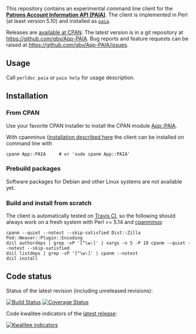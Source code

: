 This repository contains an experimental command line client for the **[Patrons
Account Information API (PAIA)](http://gbv.github.io/paia)**. The client is
implemented in Perl (at least version 5.10) and installed as
[`paia`](https://metacpan.org/pod/paia).

Releases are [available at CPAN](https://metacpan.org/release/App-PAIA). The
latest version is in a git repository at <https://github.com/gbv/App-PAIA>. Bug
reports and feature requests can be raised at
<https://github.com/gbv/App-PAIA/issues>.

## Usage

Call `perldoc paia` or `paia help` for usage description.

## Installation

### From CPAN

Use your favorite CPAN installer to install the CPAN module
[App::PAIA](https://metacpan.org/release/App-PAIA).

With cpanminus ([installation described
here](https://metacpan.org/pod/App::cpanminus#INSTALLATION) the
client can be installed on command line with

    cpanm App::PAIA     # or 'sudo cpanm App::PAIA'

### Prebuild packages

Software packages for Debian and other Linux systems are not available yet.

### Build and install from scratch

The client is automatically tested on [Travis CI](https://travis-ci.org), so
the following should always work on a fresh system with Perl >= 5.14 and
[cpanminus](http://search.cpan.org/perldoc?App::cpanminus):

    cpanm --quiet --notest --skip-satisfied Dist::Zilla Pod::Weaver::Plugin::Encoding
    dzil authordeps | grep -vP '[^\w:]' | xargs -n 5 -P 10 cpanm --quiet --notest --skip-satisfied
    dzil listdeps | grep -vP '[^\w:]' | cpanm --notest
    dzil install

## Code status

Status of the latest revision (including unreleased revisions):

[![Build Status](https://travis-ci.org/gbv/App-PAIA.png)](https://travis-ci.org/gbv/App-PAIA)
[![Coverage Status](https://coveralls.io/repos/gbv/App-PAIA/badge.png)](https://coveralls.io/r/gbv/App-PAIA)

Code kwalitee indicators of the [latest release](https://metacpan.org/release/App-PAIA):

[![Kwalitee indicators](http://cpants.cpanauthors.org/dist/App-PAIA.png)](http://cpants.cpanauthors.org/dist/App-PAIA)
